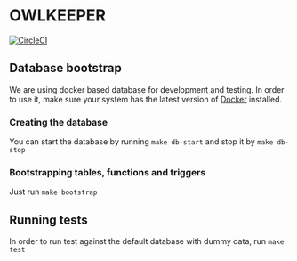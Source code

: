 # OWLKEEPER
[![CircleCI](https://circleci.com/gh/xvzf/owlkeeper/tree/master.svg?style=svg&circle-token=d1cc8d28c19045189e8c4b6fcc112315501d66b0)](https://circleci.com/gh/xvzf/owlkeeper/tree/master)

## Database bootstrap
We are using docker based database for development and testing.
In order to use it, make sure your system has the latest version of [Docker](https://github.com/docker/docker-install#usage) installed.

### Creating the database
You can start the database by running `make db-start` and stop it by `make db-stop`

### Bootstrapping tables, functions and triggers
Just run `make bootstrap`

## Running tests
In order to run test against the default database with dummy data, run `make test`
